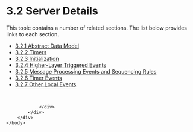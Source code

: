 <html dir="LTR" xmlns:mshelp="http://msdn.microsoft.com/mshelp" xmlns:ddue="http://ddue.schemas.microsoft.com/authoring/2003/5" xmlns:xlink="http://www.w3.org/1999/xlink" xmlns:tool="http://www.microsoft.com/tooltip">
    <head>
        <meta http-equiv="Content-Type" content="text/html; CHARSET=utf-8"></meta>
        <meta name="save" content="history"></meta>
        <title>3.2 Server Details</title>
        <xml>
            <mshelp:toctitle title="3.2 Server Details"></mshelp:toctitle>
            <mshelp:rltitle title="[MS-SSAS8]: Server Details"></mshelp:rltitle>
            <mshelp:keyword index="A" term="6285b469-979f-49d5-a56e-4f7b53668867"></mshelp:keyword>
            <mshelp:attr name="DCSext.ContentType" value="open specification"></mshelp:attr>
            <mshelp:attr name="AssetID" value="6285b469-979f-49d5-a56e-4f7b53668867"></mshelp:attr>
            <mshelp:attr name="TopicType" value="kbRef"></mshelp:attr>
            <mshelp:attr name="DCSext.Title" value="[MS-SSAS8]: Server Details" />
        </xml>
    </head>
    <body>
        <div id="header">
            <h1 class="heading">3.2 Server Details</h1>
        </div>
        <div id="mainSection">
            <div id="mainBody">
                <div id="allHistory" class="saveHistory"></div>
                <div id="sectionSection0" class="section" name="collapseableSection">
                    <p>This topic contains a number of related sections. The list below provides links to each section.<br /></p><ul><li><span><a href="8bf97640-40f9-4cee-b72e-680485cc58c9.html">3.2.1 Abstract Data Model</a></span></li><li><span><a href="069a5d79-526a-4344-9f6f-0fd6ca8f74a3.html">3.2.2 Timers</a></span></li><li><span><a href="4786cded-1dab-4f2e-bda4-39915c52f6b8.html">3.2.3 Initialization</a></span></li><li><span><a href="571f0713-98d2-41db-b9aa-fb1e86c39e2f.html">3.2.4 Higher-Layer Triggered Events</a></span></li><li><span><a href="4b5dc669-3616-4873-aed2-de7aa9841625.html">3.2.5 Message Processing Events and Sequencing Rules</a></span></li><li><span><a href="ce4d6780-4496-4405-9f26-c153c63459cd.html">3.2.6 Timer Events</a></span></li><li><span><a href="08e5a680-ae12-4d39-afa3-b1be77a6e657.html">3.2.7 Other Local Events</a></span></li></ul><p><br /></p>


                </div>
            </div>
        </div>
    </body>
</html>